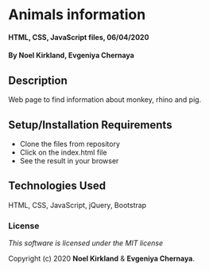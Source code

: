 # Animals information

#### HTML, CSS, JavaScript files, 06/04/2020

#### By Noel Kirkland, Evgeniya Chernaya

## Description

Web page to find information about monkey, rhino and pig.

## Setup/Installation Requirements

* Clone the files from repository 
* Click on the index.html file
* See the result in your browser

## Technologies Used

HTML, CSS, JavaScript, jQuery, Bootstrap

### License

_This software is licensed under the MIT license_

Copyright (c) 2020 **Noel Kirkland** & **Evgeniya Chernaya**.